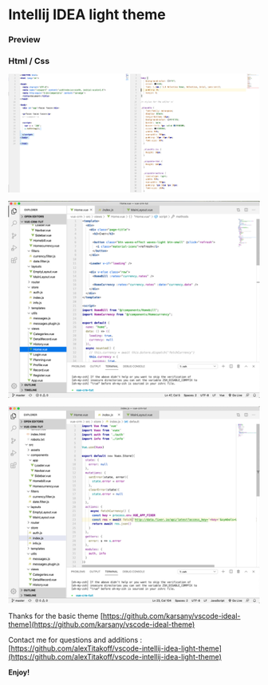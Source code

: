 # Intellij IDEA light theme
### Preview 

### Html / Css

![**Preview html css**](https://raw.githubusercontent.com/alexTitakoff/vscode-intellij-idea-light-theme/master/preview_html_css.jpg)



![**Preview2**](https://raw.githubusercontent.com/alexTitakoff/vscode-intellij-idea-light-theme/master/Preview2.jpg)



![**Preview3**](https://raw.githubusercontent.com/alexTitakoff/vscode-intellij-idea-light-theme/master/Preview3.jpg)



Thanks  for the basic theme [https://github.com/karsany/vscode-ideal-theme](https://github.com/karsany/vscode-ideal-theme)



Contact me for questions and additions :
[https://github.com/alexTitakoff/vscode-intellij-idea-light-theme](https://github.com/alexTitakoff/vscode-intellij-idea-light-theme)



**Enjoy!**

